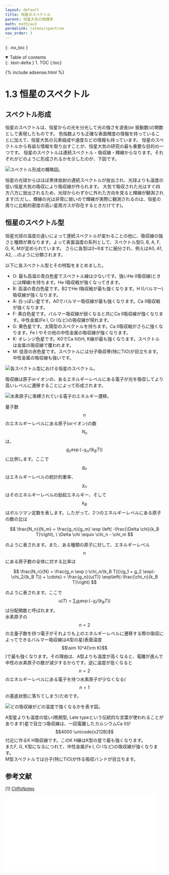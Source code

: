 ```yaml
---
layout: default
title: 恒星のスペクトル
parent: 恒星大気の物理学
math: mathjax3
permalink: /atmos/spectrum
nav_order: 3
---
```


{: .no_toc }

<details open markdown="block">
  <summary>
    Table of contents
  </summary>
  {: .text-delta }
1. TOC
{:toc}
</details>

{% include adsense.html %}

# 1.3 恒星のスペクトル

## スペクトル形成

恒星のスペクトルは、恒星からの光を分光して光の強さを波長(or 振動数)の関数として表現したものです。
色指数よりも正確な表面輝度の情報を持っていることに加えて、恒星大気の元素組成や速度などの情報も持っています。
恒星のスペクトルから有益な情報を取り出すことが、恒星大気の研究の最も重要な目的の一つです。
恒星のスペクトルは連続スペクトル・吸収線・輝線からなります。それぞれがどのように形成されるかを示したのが、下図です。

![スペクトル形成の概略図。](/assets/images/atmos/spectra_formulation.png)

恒星の光球からはほぼ黒体放射の連続スペクトルが放出され、光球よりも温度の低い恒星大気の吸収により吸収線が作られます。
大気で吸収された光はすぐ四方八方に放出されるため、光球からわずかに外れた方向を見ると輝線が観測されます(ただし、輝線の光は非常に弱いので輝線が実際に観測されるのは、恒星の周りに比較的密度の高い星周ガスが存在するときだけです)。

## 恒星のスペクトル型

恒星光球の温度の違いによって連続スペクトルが変わることの他に、吸収線の強さと種類が異なります。よって表面温度の系列として、スペクトル型O, B, A, F, G, K, Mが定められています。
さらに各型は0~9までに細分され、例えばA0, A1, A2, ...のように分類されます。

以下に各スペクトル型とその特製をまとめました。

* O: 最も高温の青白色星でスペクトル線は少ないです。強いHe II吸収線(ときには輝線)を持ちます。He I吸収戦が強くなってきます。
* B: 高温の青白色星です。B2でHe I吸収戦が最も強くなります。H I(バルマー)吸収線が強くなります。
* A: 白っぽい星です。A0でバルマー吸収線が最も強くなります。Ca II吸収戦が強くなります。
* F: 黄白色星です。バルマー吸収線が弱くなると共にCa II吸収線が強くなります。中性金属(Fe I, Cr Iなど)の吸収線が現れます。
* G: 黄色星です。太陽型のスペクトルを持ちます。Ca II吸収戦がさらに強くなります。Fe I やその他の中性金属の吸収線が強くなります。
* K: オレンジ色星です。K0でCa IIのH, K線が最も強くなります。スペクトルは金属の吸収線で覆われます。
* M: 低音の赤色星です。スペクトルには分子吸収帯(特にTiO)が目立ちます。中性金属の吸収線も強いです。

![各スペクトル型における恒星のスペクトル。](/assets/images/atmos/rel_spectrum.png)

吸収線は原子orイオンの、あるエネルギーレベルにある電子が光を吸収してより高いレベルに遷移することによって形成されます。

![水素原子に束縛されている電子のエネルギー遷移。](/assets/images/atmos/lyman_balmer_paschen.png)

量子数$$n$$のエネルギーレベルにある原子(orイオン)の数$$N_n$$は、$$g_n \exp(-\chi_n/(k_B T))$$に比例します。ここで$$g_n$$はエネルギーレベルの統計的重率、$$\chi_n$$はそのエネルギーレベルの励起エネルギー、そして$$k_B$$はボルツマン定数を表します。したがって、2つのエネルギーレベルにある原子の数の比は

$$
\frac{N_n}{N_m} = \frac{g_n}{g_m} \exp \left( -\frac{\Delta \chi}{k_B T}\right), \ \Delta \chi \equiv \chi_n - \chi_m
$$

のように表されます。また、ある種類の原子に対して、エネルギーレベル$$n$$にある原子数の全体に対する比率は

$$
\frac{N_n}{N} 
= \frac{g_n \exp (-\chi_n/(k_B T))}{g_1 + g_2 \exp(-\chi_2/(k_B T)) + \cdots} 
= \frac{g_n}{u(T)} \exp\left(-\frac{\chi_n}{k_B T}\right)
$$

のように表されます。ここで$$u(T) = \sum_i g_i \exp(-\chi_i/(k_B T))$$は分配関数と呼ばれます。  
水素原子の$$n=2$$の主量子数を持つ電子がそれよりも上のエネルギーレベルに遷移する際の吸収によってできるバルマー吸収線はA型の星(表面温度$$\sim 10^4{\rm K}$$)で最も強くなります。その理由は、A型よりも温度が高くなると、電離が進んで中性の水素原子の数が減少するからです。逆に温度が低くなると$$n=2$$のエネルギーレベルにある電子を持つ水素原子が少なくなる($$n=1$$の基底状態に落ちてしまう)ためです。

![どの吸収線がどの温度で強くなるかを表す図。](/assets/images/atmos/absorb_strength.png)

A型星よりも温度の低い(晩期型, Late typeという伝統的な言葉が使われることがあります)星で目立つ吸収線は、一回電離したカルシウムCa IIが$$4000 \unicode{x212B}$$付近に作るK H吸収線です。このK H線はK型の星で最も強くなります。  
またF, G, K型になるにつれて、中性金属(Fe I, Cr Iなど)の吸収線が強くなります。  
M型スペクトルでは分子(特にTiO)が作る吸収バンドが目立ちます。

## 参考文献

[1] [CliffsNotes](https://www.cliffsnotes.com/study-guides/astronomy/observational-properties-of-stars/spectral-types)  

<iframe sandbox="allow-popups allow-scripts allow-modals allow-forms allow-same-origin" style="width:120px;height:240px;" marginwidth="0" marginheight="0" scrolling="no" frameborder="0" src="//rcm-fe.amazon-adsystem.com/e/cm?lt1=_blank&bc1=000000&IS2=1&bg1=FFFFFF&fc1=000000&lc1=0000FF&t=nakasho010d-22&language=ja_JP&o=9&p=8&l=as4&m=amazon&f=ifr&ref=as_ss_li_til&asins=4535607273&linkId=b5c6d87bee5053e66e1f67aae2658933"></iframe><iframe sandbox="allow-popups allow-scripts allow-modals allow-forms allow-same-origin" style="width:120px;height:240px;" marginwidth="0" marginheight="0" scrolling="no" frameborder="0" src="//rcm-fe.amazon-adsystem.com/e/cm?lt1=_blank&bc1=000000&IS2=1&bg1=FFFFFF&fc1=000000&lc1=0000FF&t=nakasho010d-22&language=ja_JP&o=9&p=8&l=as4&m=amazon&f=ifr&ref=as_ss_li_til&asins=B0856R87K3&linkId=ff4bd53ab264b014984649e016726e99"></iframe><iframe sandbox="allow-popups allow-scripts allow-modals allow-forms allow-same-origin" style="width:120px;height:240px;" marginwidth="0" marginheight="0" scrolling="no" frameborder="0" src="//rcm-fe.amazon-adsystem.com/e/cm?lt1=_blank&bc1=000000&IS2=1&bg1=FFFFFF&fc1=000000&lc1=0000FF&t=nakasho010d-22&language=ja_JP&o=9&p=8&l=as4&m=amazon&f=ifr&ref=as_ss_li_til&asins=B09P7ZBC11&linkId=61b3f219a32f207d2970bf791b0e26b4"></iframe><iframe sandbox="allow-popups allow-scripts allow-modals allow-forms allow-same-origin" style="width:120px;height:240px;" marginwidth="0" marginheight="0" scrolling="no" frameborder="0" src="//rcm-fe.amazon-adsystem.com/e/cm?lt1=_blank&bc1=000000&IS2=1&bg1=FFFFFF&fc1=000000&lc1=0000FF&t=nakasho010d-22&language=ja_JP&o=9&p=8&l=as4&m=amazon&f=ifr&ref=as_ss_li_til&asins=B07MJ9D486&linkId=add924e9b1e61636cbfe3f8da91ea727"></iframe>